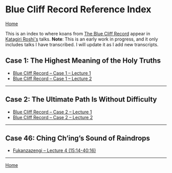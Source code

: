 <a name="0"></a>
# Blue Cliff Record Reference Index

[Home](index.md)

This is an index to where koans from [The Blue Cliff Record](glossary#blue-cliff-record) appear in [Katagiri Roshi's](glossary#katagiri) talks. **Note**: This is an early work in progress, and it only includes talks I have transcribed. I will update it as I add new transcripts.

<a name="case-1"></a>
## Case 1: The Highest Meaning of the Holy Truths

- [Blue Cliff Record – Case 1 – Lecture 1](1979-11-17-BlueCliffRecordCase1Lecture1#0)
- [Blue Cliff Record – Case 1 – Lecture 2](1979-11-18-BlueCliffRecordCase1Lecture2#0)

-------

<a name="case-2"></a>
## Case 2: The Ultimate Path Is Without Difficulty

- [Blue Cliff Record – Case 2 – Lecture 1](1980-01-19-BlueCliffRecordCase2Lecture1#0)
- [Blue Cliff Record – Case 2 – Lecture 2](1979-11-18-BlueCliffRecordCase1Lecture2#0)

-------

<a name="case-46"></a>
## Case 46: Ching Ch’ing’s Sound of Raindrops

- [Fukanzazengi – Lecture 4 (15:14-40:16)](1979-06-12-Fukanzazengi-Lecture4#1514)

-------

[Home](index.md)
